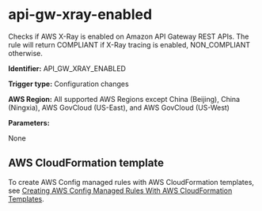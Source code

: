 # api\-gw\-xray\-enabled<a name="api-gw-xray-enabled"></a>

Checks if AWS X\-Ray is enabled on Amazon API Gateway REST APIs\. The rule will return COMPLIANT if X\-Ray tracing is enabled, NON\_COMPLIANT otherwise\. 

**Identifier:** API\_GW\_XRAY\_ENABLED

**Trigger type:** Configuration changes

**AWS Region:** All supported AWS Regions except China \(Beijing\), China \(Ningxia\), AWS GovCloud \(US\-East\), and AWS GovCloud \(US\-West\)

**Parameters:**

None  

## AWS CloudFormation template<a name="w24aac11c29c17c29c15"></a>

To create AWS Config managed rules with AWS CloudFormation templates, see [Creating AWS Config Managed Rules With AWS CloudFormation Templates](aws-config-managed-rules-cloudformation-templates.md)\.